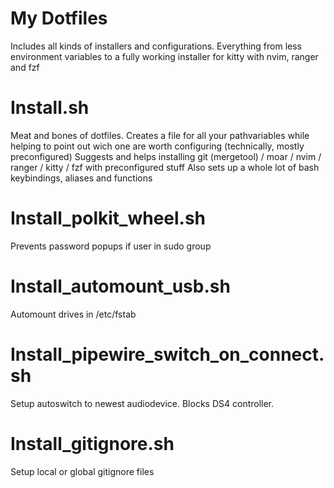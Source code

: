 # My Dotfiles

Includes all kinds of installers and configurations. 
Everything from less environment variables to a fully working installer for kitty with nvim, ranger and fzf

# Install.sh
Meat and bones of dotfiles. Creates a file for all your pathvariables while helping to point out wich one are worth configuring (technically, mostly preconfigured)
Suggests and helps installing git (mergetool) / moar / nvim / ranger / kitty / fzf with preconfigured stuff
Also sets up a whole lot of bash keybindings, aliases and functions

# Install_polkit_wheel.sh
Prevents password popups if user in sudo group

# Install_automount_usb.sh
Automount drives in /etc/fstab

# Install_pipewire_switch_on_connect.sh
Setup autoswitch to newest audiodevice. Blocks DS4 controller.

# Install_gitignore.sh
Setup local or global gitignore files

